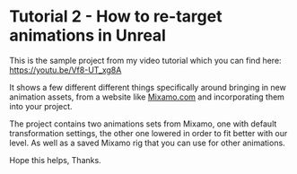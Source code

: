 # Tutorial 2 - How to re-target animations in Unreal

This is the sample project from my video tutorial which you can find here: https://youtu.be/Vf8-UT_xg8A

It shows a few different different things specifically around bringing in new animation assets, from a website like [Mixamo.com](https://www.google.com) and incorporating them into your project.

The project contains two animations sets from Mixamo, one with default transformation settings, the other one lowered in order to fit better with our level. As well as a saved Mixamo rig that you can use for other animations.

Hope this helps, Thanks.
